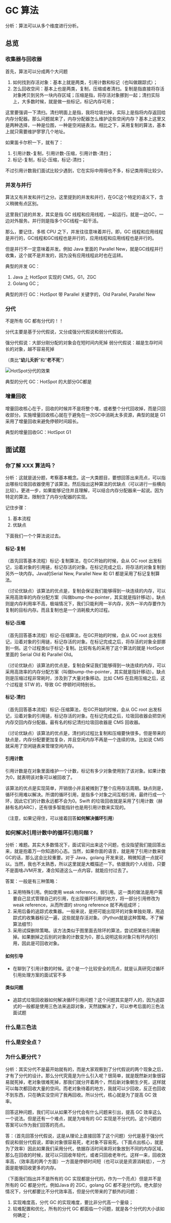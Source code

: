 # GC 算法
分析：算法可以从多个维度进行分析。

## 总览

### 收集器与回收器

首先，算法可以分成两个大问题
1. 如何找到存活对象：基本上就是两类，引用计数和标记（也叫做跟踪式）；
2. 怎么回收空间：基本上也是两类，复制，压缩或者清扫。复制是指直接将存活对象拷贝到另外一块内存区域；压缩是指，将存活对象挪到一起；清扫实际上，大多数时候，就是做一些标记，标记内存可用；

这里要强调一下清扫。清扫明面上是指，我将垃圾扫掉，实际上是指将内存返回给内存分配器。那么问题就来了，内存分配器怎么维护这些空闲内存？基本上这里又是两种选择，一种是位图，一种是空闲链表法。相比之下，采用复制的算法，基本上就只需要维护寥寥几个地址。

如果笛卡尔积一下，就有了：
1. 引用计数-复制，引用计数-压缩，引用计数-清扫；
2. 标记-复制，标记-压缩，标记-清扫；

不过引用计数我们面试比较少遇到，它在实际中用得也不多，标记类用得比较少。

### 并发与并行

算法又有并发和并行之分。这里提到的并发和并行，在GC这个特定的语义下，含义稍微有点区别。

这里我们说的并发，其实是指 GC 线程和应用线程，一起运行。就是一边GC，一边对外服务。并行则是指多个GC线程一起干活。

那么，要记住，多核 CPU 之下，并发往往意味着并行。即，GC 线程和应用线程是并行的，GC线程和GC线程也是并行的，应用线程和应用线程也是并行的。

但是并行不一定意味着并发。例如 Java 里面的 Parallel New，就是GC线程并行收集，这个就不是并发的，因为没有应用线程此时也在运转。

典型的并发 GC：
1. Java 上 HotSpot 实现的 CMS，G1，ZGC
2. Golang GC；

典型的并行 GC：HotSpot 带 Parallel 关键字的，Old Parallel, Parallel New 

### 分代

不是所有 GC 都有分代的！！

分代主要是基于分代假说，又分成强分代假说和弱分代假说。

强分代假说：大部分刚分配的对象会在短时间内死掉
弱分代假说：越是生存时间长的对象，越不容易死掉

（类比“**幼儿夭折**”和“**老不死**”）

![HotSpot分代的效果](https://docs.oracle.com/javase/8/docs/technotes/guides/vm/gctuning/img/jsgct_dt_003_alc_vs_srvng.png)

典型的分代 GC：HotSpot 的大部分GC都是
### 增量回收

增量回收核心在于，回收的时候并不是将整个堆，或者整个分代回收掉，而是只回收部分。实施增量回收核心就在于避免在一次GC中消耗太多资源，典型的就是 G1 采用了增量回收来避免停顿时间超长。

典型的增量回收GC：HotSpot G1

## 面试题

### 你了解 XXX 算法吗？
分析：这就是送分题，考察基本概念。这一大类题目，要想回答出来亮点，可以指出哪些垃圾回收器使用了该算法，然后指出这种算法的优缺点（可以进行一些横向比较）。更进一步，如果能够记住并且理解，可以结合内存分配器来一起说。因为特定的算法，限制住了内存分配器的实现。

记住步骤：
1. 基本流程
2. 优缺点

下面我们一个个算法说过去。

#### 标记-复制

（首先回答基本流程）标记-复制算法，在GC开始的时候，会从 GC root 出发标记，沿着对象的引用链，标记存活的对象。在标记完成之后，将存活的对象复制到另外一块内存。Java的Serial New, Parallel New 和 G1 都是采用了标记复制算法。

（讨论优缺点）该算法的优点是，复制会保证我们能够得到一块连续的内存，可以采用高效率的内存分配方案（叫做bump-the-pointer，其实就是指针移动）。缺点则是内存利用率不高，极端情况下，我们只能利用一半内存，另外一半内存要作为复制的目标内存。而且复制也是一个消耗极大的过程。

#### 标记-压缩

（首先回答基本流程）标记-压缩算法，在GC开始的时候，会从 GC root 出发标记，沿着对象的引用链，标记存活的对象。在标记完成之后，将存活的对象全部挪到一侧。这个过程类似于标记-复制。比较有名的采用了这个算法的就是 HotSpot 里面的 Serial Old 和 Parallel Old。

（讨论优缺点）该算法的优点是，复制会保证我们能够得到一块连续的内存，可以采用高效率的内存分配方案（叫做bump-the-pointer，其实就是指针移动）。缺点则是压缩过程非常耗时，涉及到了大量对象移动。比如 CMS 在启用压缩之后，这个过程是 STW 的，导致 GC 停顿时间特别长。

#### 标记-清扫

（首先回答基本流程）标记-压缩算法，在GC开始的时候，会从 GC root 出发标记，沿着对象的引用链，标记存活的对象。在标记完成之后，垃圾回收器会把空闲内存交回内存分配器。最有名的标记清扫垃圾回收器是 CMS 回收器。

（讨论优缺点）该算法的优点是，清扫的过程比复制和压缩要快很多。但是带来的缺点是，内存分配要更加复杂，并且空闲内存不再是一个连续的块。比如说 CMS 就采用了空闲链表来管理空闲内存。

#### 引用计数

引用计数是在对象里面维护一个计数，标记有多少对象使用到了该对象。如果计数为0，就表明该对象可以被回收了。

该算法的优点是实现简单，开销很小并且被摊到了整个应用存活周期。缺点则是，循环引用难以解决。所谓的循环引用，是指多个对象之间互相引用，最终行成一个环，因此它们的计数永远都不会为0。Swift 的垃圾回收就是采用了引用计数（赫赫有名的ARC），还有很多智能指针也是用引用计数来实现的。

（注意，如果记得住，可以接着回答**如何解决循环引用**）

### 如何解决引用计数中的循环引用问题？
分析：难题。其实大多数情况下，面试官问出来这个问题，也没指望我们能回答出来，就是抱着万一你知道的心态。当然，如果你面的语言，就是用了引用计数来做GC的话，那么这会比较重要。对于 Java，golang 开发来说，稍微知道一点就可以。当然，我也不太熟悉，所以这里就是大概描述一下。依据我的个人经验，只要不是面啥JVM开发，凑合知道这么一点内容，就能应付过去了。

答案：一般是有三种策略：
1. 采用特殊引用。例如使用 weak reference，弱引用。这一类的做法是用户需要自己显式管理自己的引用，在出现循环引用的地方，将一部分引用修改为 weak reference，从而所谓的 strong reference 就不再组成环；
2. 采用后备的追踪式收集器。一般来说，是把可能出现环的对象单独处理，用追踪式的收集器标记一遍，这些就是存活对象。（Python就是这种策略，不了解算法细节）
3. 采用试探删除策略。该方法类似于图里面去除环的算法，尝试把某些引用删掉。如果删掉之后别的对象的计数变为0，那么说明这些对象只有环内的引用，因此是可回收对象。

#### 如何引导
- 在聊到了引用计数的时候。这个是一个比较安全的亮点，就是认真研究过循环引用处理方案的面试官不多

#### 类似问题
- 追踪式垃圾回收器如何解决循环引用问题？这个问题其实是吓人的，因为追踪式的一般都是使用三色法来追踪对象，天然就解决了，可以参考后面的三色法面试题

### 什么是三色法

### 什么是安全点？

### 为什么要分代？
分析：其实分代不是最开始就有的，而是大家观察到了分代假说的两个现象之后，才有了分代的设计。那么分代究竟是为什么引入呢？很简单，就是既然新对象很容易就死掉，老对象很难死掉，那我们就分开着两个，然后新对象朝生夕死，这样就可以每次都回收大量的空间。而老对象待着的地方，我就可以少回收，反正也回收不到东西，只在确实没空间了我再回收。所以分代，核心就是为了提高 GC 效率。

回答这种问题，我们可以从如果不分代会有什么问题来引出，提高 GC 效率这么一个说法。但是还有一个难点，就是为啥有的 GC 实现是不分代的。这个问题的答案可以作为我们回答的亮点。

答：（首先回答分代假说，这是从理论上直接回答了这个问题）分代是基于强分代假说和弱分代假说，即新对象很容易死，老对象不容易死。（下面点出核心，就是为了效率）因此如果我们采用分代，依据存活时间来将对象放到不同的内存区域，那么在回收的时候，就可以只回收年轻代，或者只回收老年代。这样一来，回收效率高，（效率高的两个方面）一方面是停顿时间短（也可以说是资源消耗低），一方面是能够回收更多的内存。

（下面我们指出并不是所有的 GC 实现都是分代的，作为一个亮点）但是并不是所有的 GC 都是分代，例如Java 的 ZGC，golang GC 都不是分代的。绝大部分情况下，分代都要比不分代效率高，但是分代带来的了额外的问题：
1. 实现难度高，分代 GC 的实现难度，要比非分代高一个量级；
2. 较难配置和优化，所有的分代 GC 都面临一个问题，就是各个分代的大小该如何确定；